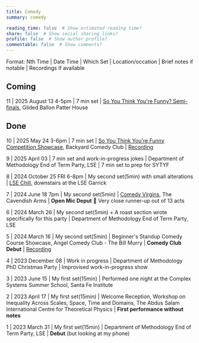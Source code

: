 ```yaml
---
title: Comedy
summary: comedy

reading_time: false  # Show estimated reading time?
share: false  # Show social sharing links?
profile: false  # Show author profile?
commentable: false  # Show comments?
---
```


Format: Nth Time | Date Time | Which Set | Location/occation | Brief notes if notable  | Recordings if available


## Coming 

11 | 2025 August 13 4-5pm | 7 min set | [So You Think You're Funny? Semi-finals](https://tickets.gildedballoon.co.uk/event/14:5629/), Gilded Ballon Patter House

## Done

10 | 2025 May 24 3-6pm | 7 min set | [So You Think You're Funny Competition Showcase](https://backyardcomedyclub.co.uk/event/link/?ceId=73cf7480-c448-477a-bb04-1bb97991d208), Backyard Comedy Club | [Recording](https://www.youtube.com/watch?v=JCYde0pNVm4)

9 | 2025 April 03 | 7 min set and work-in-progress jokes | Department of Methodology End of Term Party, LSE | 7 min set to prep for SYTYF

8 | 2024 October 25 FRI 6-8pm | My second set(5min) with small alterations | [LSE Chill](https://www.lse.ac.uk/Events/2024/10/202410251900/LSE-Chill), downstairs at the LSE Garrick

7 | 2024 June 18 7pm | My second set(5min) | [Comedy Virgins](https://www.thecav.uk/comedy), The Cavendish Arms | **Open Mic Deput** 🥈 Very close runner-up out of 13 acts

6 | 2024 March 26 | My second set(5min) + A roast section wrote specifically for this party | Department of Methodology End of Term Party, LSE

5 | 2024 March 16 | My second set(5min) | Beginner's Standup Comedy Course Showcase, Angel Comedy Club - The Bill Murry | **Comedy Club Debut** | [Recording](https://www.instagram.com/reel/C8fZ5VXASc2/?utm_source=ig_web_copy_link&igsh=MzRlODBiNWFlZA==)

4 | 2023 December 08 | Work in progress | Department of Methodology PhD Christmas Party | Improvised work-in-progress show

3 | 2023 June 15 | My first set(15min) | Performed one night at the Complex Systems Summer School, Santa Fe Institute

2 | 2023 April 17 | My first set(15min) | Welcome Reception, Workshop on Inequality Across Scales, Space, Time and Domains, The Abdus Salam International Centre for Theoretical Physics | **First performance without notes**

1 | 2023 March 31 | My first set(15min) | Department of Methodology End of Term Party, LSE | **Debut** (but looking at my phone) 
